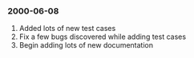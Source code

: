 ### 2000\-06\-08

1. Added lots of new test cases
2. Fix a few bugs discovered while adding test cases
3. Begin adding lots of new documentation



